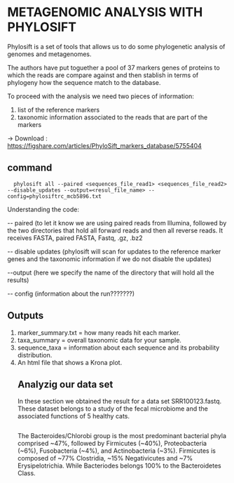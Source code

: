 # METAGENOMIC ANALYSIS WITH PHYLOSIFT

Phylosift is a set of tools that allows us to do some phylogenetic analysis of genomes and metagenomes. 

The authors have put toguether a pool of 37 markers genes of proteins to which the reads are compare against and then stablish in terms of phylogeny how the sequence match to the database.

To proceed with the analysis we need two pieces of information:
  <ol>
  <li> list of the reference markers </li>
  <li> taxonomic information associated to the reads that are part of the markers</li>
  </ol>
 
  -> Download : https://figshare.com/articles/PhyloSift_markers_database/5755404
  
  ## command
  
      phylosift all --paired <sequences_file_read1> <sequences_file_read2> --disable_updates --output=<resul_file_name> --config=phylosiftrc_mcb5896.txt
  
 Understanding the code:
 
  -- paired (to let it know we are using paired reads from Illumina, followed by the two directories that hold all forward reads and then all reverse reads. It receives FASTA, paired FASTA, Fastq, .gz, .bz2
  
  -- disable updates (phylosift will scan for updates to the reference marker genes and the taxonomic information if we do not disable the updates)
  
  --output (here we specify the name of the directory that will hold all the results)
  
  -- config (information about the run???????)
  
    
 ## Outputs
 <ol>
  <li>marker_summary.txt = how many reads hit each marker.</li>
  <li>taxa_summary = overall taxonomic data for your sample.</li>
  <li>sequence_taxa = information about each sequence and its probability distribution.</li>
  <li>An html file that shows a Krona plot.</li>

## Analyzig our data set

In these section we obtained the result for a data set SRR100123.fastq. These dataset belongs to a study of the fecal microbiome and the associated functions of 5 healthy cats.

<p><img source>
  

The Bacteroides/Chlorobi group is the most predominant bacterial phyla comprised ~47%, followed by Firmicutes (~40%), Proteobacteria (~6%), Fusobacteria (~4%), and Actinobacteria (~3%). 
Firmicutes is composed of ~77% Clostridia, ~15% Negativicutes and ~7% Erysipelotrichia. While Bacteriodes belongs 100% to the Bacteroidetes Class.



